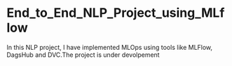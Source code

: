# End_to_End_NLP_Project_using_MLflow
In this NLP project, I have implemented MLOps using tools like MLFlow, DagsHub and DVC.The project is under devolpement
